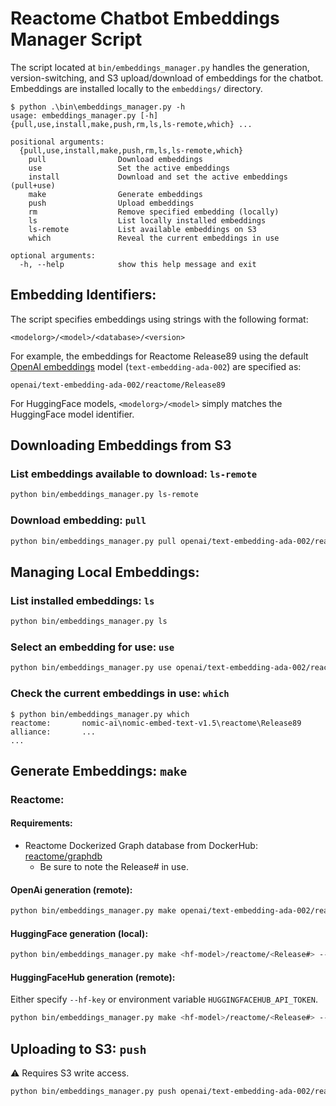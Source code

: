 # Reactome Chatbot Embeddings Manager Script

The script located at `bin/embeddings_manager.py` handles the generation, version-switching, and S3 upload/download of embeddings for the chatbot. Embeddings are installed locally to the `embeddings/` directory.

```
$ python .\bin\embeddings_manager.py -h
usage: embeddings_manager.py [-h] {pull,use,install,make,push,rm,ls,ls-remote,which} ...

positional arguments:
  {pull,use,install,make,push,rm,ls,ls-remote,which}
    pull                Download embeddings
    use                 Set the active embeddings
    install             Download and set the active embeddings (pull+use)
    make                Generate embeddings
    push                Upload embeddings
    rm                  Remove specified embedding (locally)
    ls                  List locally installed embeddings
    ls-remote           List available embeddings on S3
    which               Reveal the current embeddings in use

optional arguments:
  -h, --help            show this help message and exit
```

## Embedding Identifiers:

The script specifies embeddings using strings with the following format:
```
<modelorg>/<model>/<database>/<version>
```

For example, the embeddings for Reactome Release89 using the default [OpenAI embeddings](https://platform.openai.com/docs/guides/embeddings/embedding-models) model (`text-embedding-ada-002`) are specified as:
```
openai/text-embedding-ada-002/reactome/Release89
```

For HuggingFace models, `<modelorg>/<model>` simply matches the HuggingFace model identifier.

## Downloading Embeddings from S3

### List embeddings available to download: `ls-remote`
```sh
python bin/embeddings_manager.py ls-remote
```

### Download embedding: `pull`
```sh
python bin/embeddings_manager.py pull openai/text-embedding-ada-002/reactome/Release89
```

## Managing Local Embeddings:

### List installed embeddings: `ls`
```sh
python bin/embeddings_manager.py ls
```

### Select an embedding for use: `use`
```sh
python bin/embeddings_manager.py use openai/text-embedding-ada-002/reactome/Release89
```

### Check the current embeddings in use: `which`
```
$ python bin/embeddings_manager.py which
reactome:       nomic-ai\nomic-embed-text-v1.5\reactome\Release89
alliance:       ...
...
```

## Generate Embeddings: `make`

### Reactome:

#### Requirements:

- Reactome Dockerized Graph database from DockerHub: [reactome/graphdb](https://hub.docker.com/r/reactome/graphdb)
    + Be sure to note the Release# in use.

#### OpenAi generation (remote):
```sh
python bin/embeddings_manager.py make openai/text-embedding-ada-002/reactome/<Release#> --openai-key <your-key>
```

#### HuggingFace generation (local):
```sh
python bin/embeddings_manager.py make <hf-model>/reactome/<Release#> --device <cpu/cuda>
```

#### HuggingFaceHub generation (remote):
Either specify `--hf-key` or environment variable `HUGGINGFACEHUB_API_TOKEN`.
```sh
python bin/embeddings_manager.py make <hf-model>/reactome/<Release#> --hf-key <your-key>
```

## Uploading to S3: `push`

⚠️ Requires S3 write access.

```sh
python bin/embeddings_manager.py push openai/text-embedding-ada-002/reactome/Release89
```
